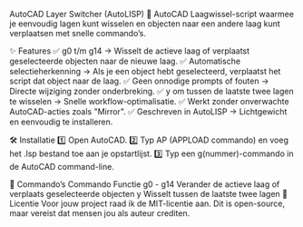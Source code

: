 AutoCAD Layer Switcher (AutoLISP)
🚀 AutoCAD Laagwissel-script waarmee je eenvoudig lagen kunt wisselen en objecten naar een andere laag kunt verplaatsen met snelle commando’s.

✨ Features
✅ g0 t/m g14 → Wisselt de actieve laag of verplaatst geselecteerde objecten naar de nieuwe laag.
✅ Automatische selectieherkenning → Als je een object hebt geselecteerd, verplaatst het script dat object naar de laag.
✅ Geen onnodige prompts of fouten → Directe wijziging zonder onderbreking.
✅ y om tussen de laatste twee lagen te wisselen → Snelle workflow-optimalisatie.
✅ Werkt zonder onverwachte AutoCAD-acties zoals "Mirror".
✅ Geschreven in AutoLISP → Lichtgewicht en eenvoudig te installeren.

🛠️ Installatie
1️⃣ Open AutoCAD.
2️⃣ Typ AP (APPLOAD commando) en voeg het .lsp bestand toe aan je opstartlijst.
3️⃣ Typ een g(nummer)-commando in de AutoCAD command-line.

📌 Commando’s
Commando	Functie
g0 - g14	Verander de actieve laag of verplaats geselecteerde objecten
y	Wisselt tussen de laatste twee lagen
🔹 Licentie
Voor jouw project raad ik de MIT-licentie aan. Dit is open-source, maar vereist dat mensen jou als auteur crediten.
